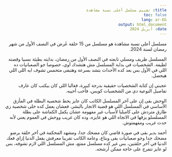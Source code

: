 ```yaml
---
title: تقييم مسلسل أعلى نسبة مشاهدة
toc: false
lang: ar-EG
output: html_document
date: أبريل 2024
---
```

<body dir="rtl">

مسلسل أعلى نسبة مشاهدة هو مسلسل من 15 حلقة عُرض في النصف الأول من شهر رمضان لسنة 2024.

المسلسل ظريف ومسلي تابعته في النصف الأول من رمضان، بدايته بطيئة نسبيا وقصته لطيفة. الشخصيات في بداية المسلسل مش هتشدك أوي، خصوصا جو الصعبانيات ده اللي في الأول بس بعد كده الأحداث بتشد بسرعة وهتبقى متحمس تشوف ايه اللي اللي هيحصل.

عجبني إن كتابة الشخصيات حقيقية بدرجة كبيرة، فغالبا اللي كان بيكتب كان عارف تفاصيل النوعية دي من الشخصيات كويس، فأحب أحييه.

الوحش بقى إن على آخر المسلسل الكاتب كان عايز يحط شخصية البطلة في المأزق الأساسي في المسلسل اللي هو قضية الاتجار بالبشر، فعشان يعمل كده خلى شخصية زي طارق متردش على كاميليا لأسباب غير مفهومة عشان يكمل الكماشة على بطلة المسلسلو يزقها في الاتجاه اللي هو عايزه، وده كان غريب ووحش في العموم يعني لأنه حدث غريب ومفهمتوش.

أحمد بدير بقى في صورة قاضي كان مضحك جدا، ومشهد المحكمة في آخر حلقة برضو مضحك جدا وجو صعبانيات بقى وبتاع، وعامة الكاتب تقريبا معرفش يقفل الدنيا إزاي فعك الدنيا في آخر حلقتين، بس غير كده مسلسل ممتع، مش المسلسل اللي لازم تشوفه، بس لو عايز تتفرج على حاجة ممكن أرشحه.

</body>
